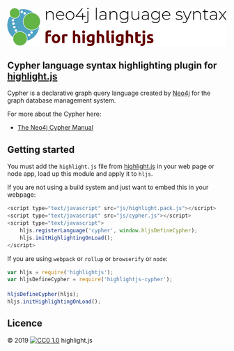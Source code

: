 ![logo](logo.svg)

## Cypher language syntax highlighting plugin for [highlight.js](https://highlightjs.org/)

Cypher is a declarative graph query language created by [Neo4j](https://neo4j.com/) for the graph database management system.

For more about the Cypher here:

* [The Neo4j Cypher Manual](https://neo4j.com/docs/cypher-manual/current/#cypher-intro)

## Getting started

You must add the `highlight.js` file from [highlight.js](https://github.com/highlightjs/highlight.js) in your web page or node app, load up this module and apply it to `hljs`.

If you are not using a build system and just want to embed this in your webpage:

```javascript
<script type="text/javascript" src="js/highlight.pack.js"></script>
<script type="text/javascript" src="js/cypher.js"></script>
<script type="text/javascript">
    hljs.registerLanguage('cypher', window.hljsDefineCypher);
    hljs.initHighlightingOnLoad();
</script>
```

If you are using `webpack` or `rollup` or `browserify` or `node`:

```javascript
var hljs = require('highlightjs');
var hljsDefineCypher = require('highlightjs-cypher');

hljsDefineCypher(hljs);
hljs.initHighlightingOnLoad();
```

## Licence

© 2019 <a href="http://creativecommons.org/publicdomain/zero/1.0/"><img align="top" src="https://img.shields.io/badge/License-CC0%201.0-660000.svg" alt="CC0 1.0" ></a> highlight.js
